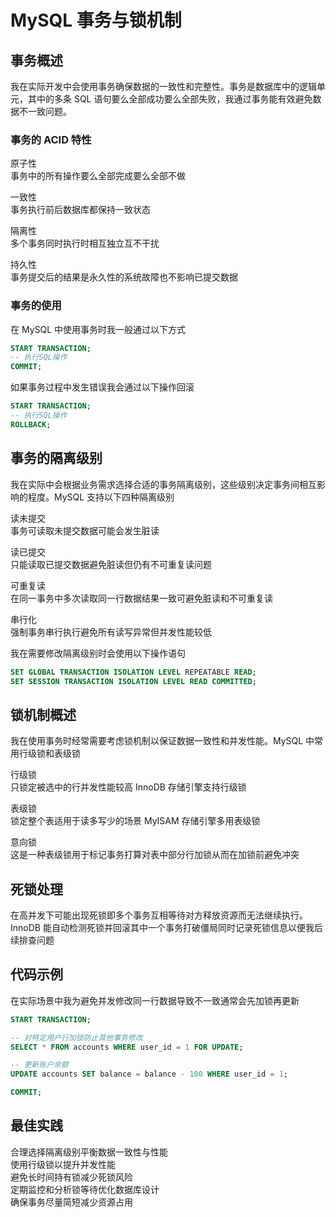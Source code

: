 # MySQL 事务与锁机制

## 事务概述

我在实际开发中会使用事务确保数据的一致性和完整性。事务是数据库中的逻辑单元，其中的多条 SQL 语句要么全部成功要么全部失败，我通过事务能有效避免数据不一致问题。

### 事务的 ACID 特性

原子性  
事务中的所有操作要么全部完成要么全部不做

一致性  
事务执行前后数据库都保持一致状态

隔离性  
多个事务同时执行时相互独立互不干扰

持久性  
事务提交后的结果是永久性的系统故障也不影响已提交数据

### 事务的使用

在 MySQL 中使用事务时我一般通过以下方式

```sql
START TRANSACTION;
-- 执行SQL操作
COMMIT;
```

如果事务过程中发生错误我会通过以下操作回滚

```sql
START TRANSACTION;
-- 执行SQL操作
ROLLBACK;
```

## 事务的隔离级别

我在实际中会根据业务需求选择合适的事务隔离级别，这些级别决定事务间相互影响的程度。MySQL 支持以下四种隔离级别

读未提交  
事务可读取未提交数据可能会发生脏读

读已提交  
只能读取已提交数据避免脏读但仍有不可重复读问题

可重复读  
在同一事务中多次读取同一行数据结果一致可避免脏读和不可重复读

串行化  
强制事务串行执行避免所有读写异常但并发性能较低

我在需要修改隔离级别时会使用以下操作语句

```sql
SET GLOBAL TRANSACTION ISOLATION LEVEL REPEATABLE READ;
SET SESSION TRANSACTION ISOLATION LEVEL READ COMMITTED;
```

## 锁机制概述

我在使用事务时经常需要考虑锁机制以保证数据一致性和并发性能。MySQL 中常用行级锁和表级锁

行级锁  
只锁定被选中的行并发性能较高 InnoDB 存储引擎支持行级锁

表级锁  
锁定整个表适用于读多写少的场景 MyISAM 存储引擎多用表级锁

意向锁  
这是一种表级锁用于标记事务打算对表中部分行加锁从而在加锁前避免冲突

## 死锁处理

在高并发下可能出现死锁即多个事务互相等待对方释放资源而无法继续执行。InnoDB 能自动检测死锁并回滚其中一个事务打破僵局同时记录死锁信息以便我后续排查问题

## 代码示例

在实际场景中我为避免并发修改同一行数据导致不一致通常会先加锁再更新

```sql
START TRANSACTION;

-- 对特定用户行加锁防止其他事务修改
SELECT * FROM accounts WHERE user_id = 1 FOR UPDATE;

-- 更新账户余额
UPDATE accounts SET balance = balance - 100 WHERE user_id = 1;

COMMIT;
```

## 最佳实践

合理选择隔离级别平衡数据一致性与性能  
使用行级锁以提升并发性能  
避免长时间持有锁减少死锁风险  
定期监控和分析锁等待优化数据库设计  
确保事务尽量简短减少资源占用
